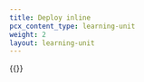```yaml
---
title: Deploy inline
pcx_content_type: learning-unit
weight: 2
layout: learning-unit
---
```


{{<render file="deployment/_setup-inline-overview.md" productFolder="email-security">}}